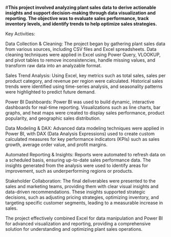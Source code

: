 #**This project involved analyzing plant sales data to derive actionable insights and support decision-making through data visualization and reporting. The objective was to evaluate sales performance, track inventory 
 levels, and identify trends to help optimize sales strategies.**

Key Activities:

Data Collection & Cleaning: The project began by gathering plant sales data from various sources, including CSV files and Excel spreadsheets. Data cleaning techniques were applied in Excel using Power Query, VLOOKUP, and pivot tables to remove inconsistencies, handle missing values, and transform raw data into an analyzable format.

Sales Trend Analysis: Using Excel, key metrics such as total sales, sales per product category, and revenue per region were calculated. Historical sales trends were identified using time-series analysis, and seasonality patterns were highlighted to predict future demand.

Power BI Dashboards: Power BI was used to build dynamic, interactive dashboards for real-time reporting. Visualizations such as line charts, bar graphs, and heat maps were created to display sales performance, product popularity, and geographic sales distribution.

Data Modeling & DAX: Advanced data modeling techniques were applied in Power BI, with DAX (Data Analysis Expressions) used to create custom calculated measures for key performance indicators (KPIs) such as sales growth, average order value, and profit margins.

Automated Reporting & Insights: Reports were automated to refresh data on a scheduled basis, ensuring up-to-date sales performance data. The insights generated from the analysis were used to identify areas for improvement, such as underperforming regions or products.

Stakeholder Collaboration: The final deliverables were presented to the sales and marketing teams, providing them with clear visual insights and data-driven recommendations. These insights supported strategic decisions, such as adjusting pricing strategies, optimizing inventory, and targeting specific customer segments, leading to a measurable increase in sales.

The project effectively combined Excel for data manipulation and Power BI for advanced visualization and reporting, providing a comprehensive solution for understanding and optimizing plant sales operations.
